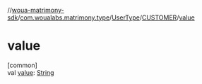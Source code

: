 //[woua-matrimony-sdk](../../../../index.md)/[com.woualabs.matrimony.type](../../index.md)/[UserType](../index.md)/[CUSTOMER](index.md)/[value](value.md)

# value

[common]\
val [value](value.md): [String](https://kotlinlang.org/api/latest/jvm/stdlib/kotlin/-string/index.html)
